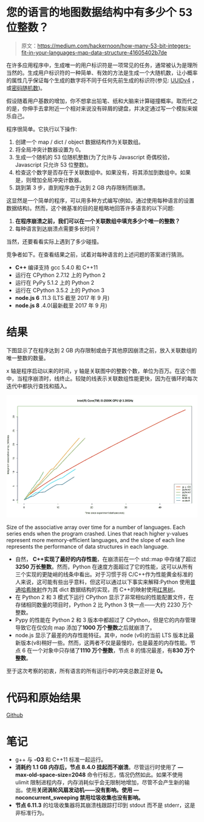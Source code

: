 # 您的语言的地图数据结构中有多少个 53 位整数？

> 原文：<https://medium.com/hackernoon/how-many-53-bit-integers-fit-in-your-languages-map-data-structure-41605402b7de>

在许多应用程序中，生成唯一的用户标识符是一项常见的任务，通常被认为是理所当然的。生成用户标识符的一种简单、有效的方法是生成一个大随机数，让小概率的属性几乎保证每个生成的数字将不同于任何先前生成的标识符(参见: [UUIDv4](https://en.wikipedia.org/wiki/Universally_unique_identifier#Version_4_.28random.29) ，或[密码随机数](https://en.wikipedia.org/wiki/Cryptographic_nonce))。

假设随着用户基数的增加，你不想拿出铅笔、纸和大脑来计算碰撞概率。取而代之的是，你伸手去拿附近一个相对来说没有碎屑的键盘，并决定通过写一个模拟来娱乐自己。

程序很简单。它执行以下操作:

1.  创建一个 map / dict / object 数据结构作为关联数组。
2.  将全局冲突计数器设置为 0。
3.  生成一个随机的 53 位随机整数(为了允许与 Javascript 奇偶校验，Javascript 只允许 53 位整数)。
4.  检查这个数字是否存在于关联数组中。如果没有，将其添加到数组中。如果是，则增加全局冲突计数器。
5.  跳到第 3 步，直到程序由于达到 2 GB 内存限制而崩溃。

这显然是一个简单的程序，可以用多种方式编写(例如，通过使用每种语言的设置数据结构)。然而，这个微基准的目的是粗略地回答许多语言的以下问题:

1.  **在程序崩溃之前，我们可以在一个关联数组中填充多少个唯一的整数？**
2.  每种语言到达崩溃点需要多长时间？

当然，还要看看实际上遇到了多少碰撞。

竞争者如下。在查看结果之前，试着对每种语言的上述问题的答案进行猜测。

*   **C++** 编译支持 gcc 5.4.0 和 C++11
*   运行在 CPython 2.7.12 上的 Python 2
*   运行在 PyPy 5.1.2 上的 Python 2
*   运行在 CPython 3.5.2 上的 Python 3
*   **node.js 6** .11.3 (LTS 截至 2017 年 9 月)
*   **node.js 8** .4.0(最新截至 2017 年 9 月)

# 结果

下图显示了在程序达到 2 GB 内存限制或由于其他原因崩溃之前，放入关联数组的唯一整数的数量。

x 轴是程序启动以来的时间，y 轴是关联图中的整数个数，单位为百万。在这个图中，当程序崩溃时，线终止。较陡的线表示关联数组性能更快，因为在循环的每次迭代中都执行查找和插入。

![](img/d9e892cee05f1c79bec07f6ade5e153f.png)

Size of the associative array over time for a number of languages. Each series ends when the program crashed. Lines that reach higher y-values represent more memory-efficient languages, and the slope of each line represents the performance of data structures in each language.

*   自然， **C++实现了最好的内存性能**，在崩溃前在一个 std::map 中存储了超过**3250 万长整数**。然而，Python 在速度方面超过了它的性能，这可以从所有三个实现的更陡峭的线条中看出。对于习惯于将 C/C++作为性能黄金标准的人来说，这可能有些出乎意料，但这可以通过以下事实来解释:Python 使用[普通哈希映射](http://www.laurentluce.com/posts/python-dictionary-implementation/)作为其 dict 数据结构的实现，而 C++的映射使用[红黑树](https://stackoverflow.com/questions/5288320/why-is-stdmap-implemented-as-a-red-black-tree)。
*   在 Python 2 和 3 模式下运行 CPython 显示了非常相似的性能配置文件，在存储相同数量的项目时，Python 2 比 Python 3 快一点——大约 2230 万个整数。
*   Pypy 的性能在 Python 2 和 3 版本中都超过了 CPython，但是它的内存管理导致它在仅仅向 map 添加了**1000 万个整数**之后就崩溃了。
*   node.js 显示了最差的内存性能特征。其中，node (v6)的当前 LTS 版本比最新版本(v8)稍好一些。然而，这两者不仅是最慢的，也是最差的内存性能。节点 6 在一个对象中只存储了**1110 万个整数**，节点 8 的情况最差，有**830 万个整数**。

至于这次考察的初衷，所有语言的所有运行中的冲突总数正好是 **0。**

# 代码和原始结果

[Github](https://github.com/mayanklahiri/53bit-ids)

# 笔记

*   g++ 与 **-O3** 和 C++11 标准一起运行。
*   **消耗约 1.1 GB 内存后，节点 8.4.0 挂起而不崩溃**。尽管运行时使用了 **— max-old-space-size=2048** 命令行标志，情况仍然如此。如果不使用 ulimit 限制进程内存，内存消耗似乎会无限制地增加，尽管不会产生新的输出。使用**关闭涡轮风扇发动机——没有影响。使用 **— noconcurrent_sweeping** 禁用垃圾收集也没有影响。**
*   **节点 6.11.3** 的垃圾收集器将其崩溃栈跟踪打印到 stdout 而不是 stderr，这是非标准行为。